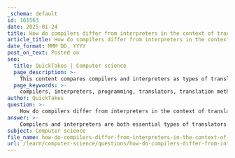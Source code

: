 ```yaml
---
_schema: default
id: 161563
date: 2025-01-24
title: How do compilers differ from interpreters in the context of translators?
article_title: How do compilers differ from interpreters in the context of translators?
date_format: MMM DD, YYYY
post_on_text: Posted on
seo:
  title: QuickTakes | Computer science
  page_description: >-
    This content compares compilers and interpreters as types of translators in programming, detailing their methods of code translation, execution processes, outputs, error detection, and intermediate code generation.
  page_keywords: >-
    compilers, interpreters, programming, translators, translation methods, execution process, output, error detection, machine code, standalone executable, intermediate code, bytecode, runtime, debugging, performance
author: QuickTakes
question: >-
    How do compilers differ from interpreters in the context of translators?
answer: >-
    Compilers and interpreters are both essential types of translators in programming, but they differ significantly in their operation and use cases. Here’s a detailed comparison based on the gathered information:\n\n### Key Differences Between Compilers and Interpreters\n\n1. **Translation Method**:\n   - **Compiler**: A compiler translates the entire high-level source code into machine code in one go, producing an executable file. This means that once the code is compiled, it can be executed independently of the source code.\n   - **Interpreter**: An interpreter translates high-level code line by line or statement by statement during execution. It reads a line of code, converts it to machine code, and executes it immediately, requiring the source code to be present each time the program runs.\n\n2. **Execution Process**:\n   - **Compiler**: The execution of a compiled program is generally faster because the translation occurs before execution. The entire program is processed at once, allowing for optimizations and error checking before the code runs.\n   - **Interpreter**: Interpreters execute code on-the-fly, which can lead to slower execution times compared to compiled languages. This immediate execution is beneficial for scripting and debugging, as it allows for quick testing of code snippets.\n\n3. **Output**:\n   - **Compiler**: Produces a standalone executable file that can be run without the source code. This file is optimized for the target machine architecture.\n   - **Interpreter**: Does not produce a separate executable; the source code must be available during execution, which can limit portability.\n\n4. **Error Detection**:\n   - **Compiler**: Compilers perform error checking during the compilation process, reporting syntax and semantic errors after the entire code has been analyzed. This allows developers to fix issues before running the program.\n   - **Interpreter**: Interpreters detect errors at runtime, which means that errors may only be discovered when the specific line of code is executed. This can make debugging more challenging.\n\n5. **Intermediate Code Generation**:\n   - **Compiler**: Often generates intermediate code, which can be further optimized before producing the final machine code. This multi-stage process includes lexical analysis, syntactic and semantic analysis, and optimization.\n   - **Interpreter**: May generate intermediate representations (like bytecode) but does not produce a standalone executable. Instead, it executes the code directly.\n\n### Summary\n\nIn summary, the primary distinction between compilers and interpreters lies in their approach to translating code. Compilers translate the entire program at once, resulting in faster execution and independent executables, while interpreters translate and execute code line by line, offering flexibility but typically slower performance. The choice between using a compiler or an interpreter often depends on the specific requirements of the programming language and the application being developed. \n\nBoth tools play crucial roles in software development, enabling programmers to write code in a human-readable format while ensuring that it can be executed efficiently by machines.
subject: Computer science
file_name: how-do-compilers-differ-from-interpreters-in-the-context-of-translators.md
url: /learn/computer-science/questions/how-do-compilers-differ-from-interpreters-in-the-context-of-translators
---
```


&nbsp;
